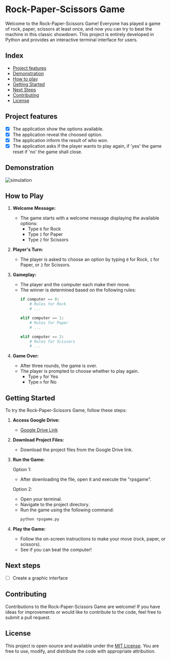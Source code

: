 # Rock-Paper-Scissors Game

Welcome to the Rock-Paper-Scissors Game! Everyone has played a game of rock, paper, scissors at least once, and now you can try to beat the machine in this classic showdown. This project is entirely developed in Python and provides an interactive terminal interface for users.

## Index
- <a href="#-features"> Project features </a>
- <a href="#-demonstration"> Demonstration </a>
- <a href="#-playing"> How to play </a>
- <a href="#-starting"> Getting Started </a>
- <a href="#-next"> Next Steps </a>
- <a href="#-contributing"> Contributing </a>
- <a href="#-License"> License </a>

## Project features
- [x] The application show the options available.
- [x] The application reveal the choosed option.
- [x] The application inform the result of who won.
- [x] The application asks if the player wants to play again, if 'yes' the game reset if 'no' the game shall close.

## Demonstration
![simulation](https://github.com/theuusc/RockPaperScissorsGame/README/assets/130078547/b66dbdaa-cea6-48f9-81ad-4d216223179e)

## How to Play

1. **Welcome Message:**
   - The game starts with a welcome message displaying the available options:
     - Type `0` for Rock
     - Type `1` for Paper
     - Type `2` for Scissors

2. **Player's Turn:**
   - The player is asked to choose an option by typing `0` for Rock, `1` for Paper, or `2` for Scissors.

3. **Gameplay:**
   - The player and the computer each make their move.
   - The winner is determined based on the following rules:
     ```python
     if computer == 0:
         # Rules for Rock
         # ...

     elif computer == 1:
         # Rules for Paper
         # ...

     elif computer == 2:
         # Rules for Scissors
         # ...
     ```

4. **Game Over:**
   - After three rounds, the game is over.
   - The player is prompted to choose whether to play again.
     - Type `y` for Yes
     - Type `n` for No

## Getting Started

To try the Rock-Paper-Scissors Game, follow these steps:

1. **Access Google Drive:**
   - [Google Drive Link](https://drive.google.com/drive/folders/15SfSYauucn_aS8DY9PCT9blIsXXa2rX2)

2. **Download Project Files:**
   - Download the project files from the Google Drive link.

3. **Run the Game:**
   
   Option 1:
   - After downloading the file, open it and execute the "rpsgame".
     
   Option 2:
   - Open your terminal.
   - Navigate to the project directory.
   - Run the game using the following command:
     ```bash
     python rpsgame.py
     ```

5. **Play the Game:**
   - Follow the on-screen instructions to make your move (rock, paper, or scissors).
   - See if you can beat the computer!
  
## Next steps
- [ ] Create a graphic interface

## Contributing

Contributions to the Rock-Paper-Scissors Game are welcome! If you have ideas for improvements or would like to contribute to the code, feel free to submit a pull request.

## License

This project is open-source and available under the [MIT License](LICENSE). You are free to use, modify, and distribute the code with appropriate attribution.
